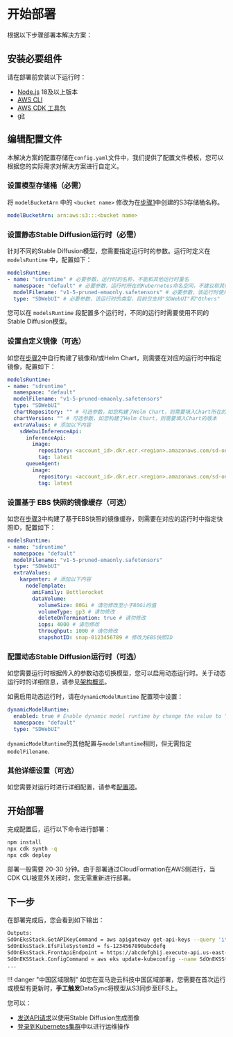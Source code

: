 # 开始部署

根据以下步骤部署本解决方案：

## 安装必要组件

请在部署前安装以下运行时：

* [Node.js](https://nodejs.org/en) 18及以上版本
* [AWS CLI](https://docs.aws.amazon.com/cli/latest/userguide/getting-started-install.html)
* [AWS CDK 工具包](https://docs.aws.amazon.com/cdk/v2/guide/cli.html)
* [git](https://git-scm.com/downloads)

## 编辑配置文件

本解决方案的配置存储在`config.yaml`文件中，我们提供了配置文件模板，您可以根据您的实际需求对解决方案进行自定义。

### 设置模型存储桶（必需）

将 `modelBucketArn` 中的 `<bucket name>` 修改为在[步骤1](./models.md)中创建的S3存储桶名称。

```yaml
modelBucketArn: arn:aws:s3:::<bucket name>
```

### 设置静态Stable Diffusion运行时（必需）

针对不同的Stable Diffusion模型，您需要指定运行时的参数。运行时定义在 `modelsRuntime` 中，配置如下：

```yaml
modelsRuntime:
- name: "sdruntime" # 必要参数，运行时的名称，不能和其他运行时重名
  namespace: "default" # 必要参数，运行时所在的Kubernetes命名空间，不建议和其他运行时放置在相同的命名空间。
  modelFilename: "v1-5-pruned-emaonly.safetensors" # 必要参数，该运行时使用的模型名称，不能和其他运行时重复。
  type: "SDWebUI" # 必要参数，该运行时的类型，目前仅支持"SDWebUI"和"Others"
```

您可以在 `modelsRuntime` 段配置多个运行时，不同的运行时需要使用不同的Stable Diffusion模型。

### 设置自定义镜像（可选）

如您在[步骤2](./image-building.md)中自行构建了镜像和/或Helm Chart，则需要在对应的运行时中指定镜像，配置如下：

```yaml
modelsRuntime:
- name: "sdruntime"
  namespace: "default"
  modelFilename: "v1-5-pruned-emaonly.safetensors"
  type: "SDWebUI"
  chartRepository: "" # 可选参数，如您构建了Helm Chart，则需要填入Chart所在的地址。需要包含协议前缀 (oci:// 或 https:// )
  chartVersion: "" # 可选参数，如您构建了Helm Chart，则需要填入Chart的版本
  extraValues: # 添加以下内容
    sdWebuiInferenceApi:
      inferenceApi:
        image:
          repository: <account_id>.dkr.ecr.<region>.amazonaws.com/sd-on-eks/inference-api # Stable Diffusion 运行时镜像的地址.
          tag: latest
      queueAgent:
        image:
          repository: <account_id>.dkr.ecr.<region>.amazonaws.com/sd-on-eks/queue-agent # Queue agent镜像的地址.
          tag: latest
```

### 设置基于 EBS 快照的镜像缓存（可选）

如您在[步骤3](./ebs-snapshot.md)中构建了基于EBS快照的镜像缓存，则需要在对应的运行时中指定快照ID，配置如下：

```yaml
modelsRuntime:
- name: "sdruntime"
  namespace: "default"
  modelFilename: "v1-5-pruned-emaonly.safetensors"
  type: "SDWebUI"
  extraValues:
    karpenter: # 添加以下内容
      nodeTemplate:
        amiFamily: Bottlerocket
        dataVolume:
          volumeSize: 80Gi # 请勿修改至小于80Gi的值
          volumeType: gp3 # 请勿修改
          deleteOnTermination: true # 请勿修改
          iops: 4000 # 请勿修改
          throughput: 1000 # 请勿修改
          snapshotID: snap-0123456789 # 修改为EBS快照ID
```

### 配置动态Stable Diffusion运行时（可选）

如您需要运行时根据传入的参数动态切换模型，您可以启用动态运行时。关于动态运行时的详细信息，请参见[架构概览](../architecture/architecture.md)。

如需启用动态运行时，请在`dynamicModelRuntime` 配置项中设置：

```yaml
dynamicModelRuntime:
  enabled: true # Enable dynamic model runtime by change the value to "true"
  namespace: "default"
  type: "SDWebUI"
```

`dynamicModelRuntime`的其他配置与`modelsRuntime`相同，但无需指定`modelFilename`.

### 其他详细设置（可选）

如您需要对运行时进行详细配置，请参考[配置项](./configuration.md)。


## 开始部署

完成配置后，运行以下命令进行部署：

```bash
npm install
npx cdk synth -q
npx cdk deploy
```

部署一般需要 20-30 分钟。由于部署通过CloudFormation在AWS侧进行，当CDK CLI被意外关闭时，您无需重新进行部署。

## 下一步

在部署完成后，您会看到如下输出：

```bash
Outputs:
SdOnEksStack.GetAPIKeyCommand = aws apigateway get-api-keys --query 'items[?id==`abcdefghij`].value' --include-values --output text
SdOnEksStack.EfsFileSystemId = fs-1234567890abcdefg
SdOnEksStack.FrontApiEndpoint = https://abcdefghij.execute-api.us-east-1.amazonaws.com/prod/
SdOnEKSStack.ConfigCommand = aws eks update-kubeconfig --name SdOnEKSStack --region us-east-1 --role-arn arn:aws:iam::123456789012:role/SdOnEKSStack-SdOnEKSStackAccessRole
...
```

!!! danger "中国区域限制"
    如您在亚马逊云科技中国区域部署，您需要在首次运行或模型有更新时，**手工触发**DataSync将模型从S3同步至EFS上。

您可以：

* [发送API请求](../usage/index.md)以使用Stable Diffusion生成图像
* [登录到Kubernetes集群](../operation/kubernetes-cluster.md)中以进行运维操作
